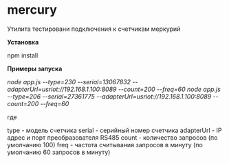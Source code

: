 # mercury
Утилита тестировани подключения к счетчикам меркурий

**Установка**

npm install


**Примеры запуска**

*node app.js --type=230 --serial=13067832 --adapterUrl=usriot://192.168.1.100:8089 --count=200 --freq=60*
*node app.js --type=206 --serial=27361775 --adapterUrl=usriot://192.168.1.100:8089 --count=200 --freq=60*

где

type - модель счетчика
serial - серийный номер счетчика
adapterUrl - IP адрес и порт преобразователя RS485
count - количество запросов (по умолчанию 100)
freq - частота считывания запросов в минуту (по умолчанию 60 запросов в минуту)
